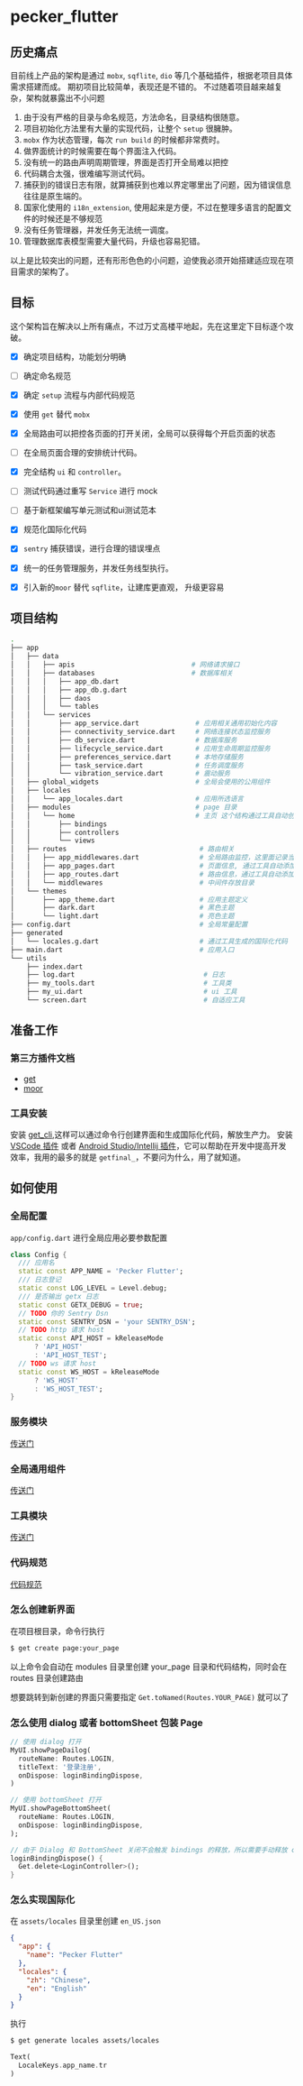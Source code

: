 # pecker_flutter


## 历史痛点

目前线上产品的架构是通过 `mobx`, `sqflite`, `dio` 等几个基础插件，根据老项目具体需求搭建而成。
期初项目比较简单，表现还是不错的。
不过随着项目越来越复杂，架构就暴露出不小问题

1. 由于没有严格的目录与命名规范，方法命名，目录结构很随意。
2. 项目初始化方法里有大量的实现代码，让整个 `setup` 很臃肿。
3. `mobx` 作为状态管理，每次 `run build` 的时候都非常费时。
4. 做界面统计的时候需要在每个界面注入代码。
5. 没有统一的路由声明周期管理，界面是否打开全局难以把控
6. 代码耦合太强，很难编写测试代码。
7. 捕获到的错误日志有限，就算捕获到也难以界定哪里出了问题，因为错误信息往往是原生端的。
8. 国家化使用的 `i18n_extension`, 使用起来是方便，不过在整理多语言的配置文件的时候还是不够规范
9. 没有任务管理器，并发任务无法统一调度。
10. 管理数据库表模型需要大量代码，升级也容易犯错。

以上是比较突出的问题，还有形形色色的小问题，迫使我必须开始搭建适应现在项目需求的架构了。


## 目标

这个架构旨在解决以上所有痛点，不过万丈高楼平地起，先在这里定下目标逐个攻破。

- [x] 确定项目结构，功能划分明确
- [ ] 确定命名规范
- [x] 确定 `setup` 流程与内部代码规范
- [x] 使用 `get` 替代 `mobx`
- [x] 全局路由可以把控各页面的打开关闭，全局可以获得每个开启页面的状态
- [ ] 在全局页面合理的安排统计代码。
- [x] 完全结构 `ui` 和 `controller`。
- [ ] 测试代码通过重写 `Service` 进行 mock
- [ ] 基于新框架编写单元测试和ui测试范本
- [x] 规范化国际化代码
- [x] `sentry` 捕获错误，进行合理的错误埋点
- [x] 统一的任务管理服务，并发任务线型执行。
- [x] 引入新的`moor` 替代 `sqflite`，让建库更直观， 升级更容易


## 项目结构

```bash
.
├── app
│   ├── data
│   │   ├── apis                             # 网络请求接口
│   │   ├── databases                        # 数据库相关 
│   │   │   ├── app_db.dart          
│   │   │   ├── app_db.g.dart
│   │   │   ├── daos
│   │   │   └── tables
│   │   └── services
│   │       ├── app_service.dart              # 应用相关通用初始化内容
│   │       ├── connectivity_service.dart     # 网络连接状态监控服务
│   │       ├── db_service.dart               # 数据库服务
│   │       ├── lifecycle_service.dart        # 应用生命周期监控服务
│   │       ├── preferences_service.dart      # 本地存储服务 
│   │       ├── task_service.dart             # 任务调度服务
│   │       └── vibration_service.dart        # 震动服务
│   ├── global_widgets                        # 全局会使用的公用组件
│   ├── locales                               
│   │   └── app_locales.dart                  # 应用所选语言
│   ├── modules                               # page 目录 
│   │   └── home                              # 主页 这个结构通过工具自动创建
│   │       ├── bindings                            
│   │       ├── controllers
│   │       └── views
│   ├── routes                                 # 路由相关
│   │   ├── app_middlewares.dart               # 全局路由监控，这里面记录当前路由状态
│   │   ├── app_pages.dart                     # 页面信息, 通过工具自动添加页面
│   │   ├── app_routes.dart                    # 路由信息，通过工具自动添加路由
│   │   └── middlewares                        # 中间件存放目录
│   └── themes
│       ├── app_theme.dart                     # 应用主题定义
│       ├── dark.dart                          # 黑色主题
│       └── light.dart                         # 亮色主题
├── config.dart                                # 全局常量配置
├── generated
│   └── locales.g.dart                         # 通过工具生成的国际化代码
├── main.dart                                  # 应用入口
└── utils
    ├── index.dart
    ├── log.dart                                # 日志
    ├── my_tools.dart                           # 工具类
    ├── my_ui.dart                              # ui 工具  
    └── screen.dart                             # 自适应工具
```

## 准备工作

### 第三方插件文档

- [get](https://github.com/jonataslaw/getx/blob/master/README.zh-cn.md)
- [moor](https://moor.simonbinder.eu/docs/)
### 工具安装

安装 [get_cli](https://github.com/jonataslaw/get_cli),这样可以通过命令行创建界面和生成国际化代码，解放生产力。
安装 [VSCode 插件](https://marketplace.visualstudio.com/items?itemName=get-snippets.get-snippets) 或者 [Android Studio/Intellij 插件](https://plugins.jetbrains.com/plugin/14975-getx-snippets)，它可以帮助在开发中提高开发效率，我用的最多的就是 `getfinal_`，不要问为什么，用了就知道。


## 如何使用

### 全局配置

`app/config.dart` 进行全局应用必要参数配置

```dart
class Config {
  /// 应用名
  static const APP_NAME = 'Pecker Flutter';
  /// 日志登记
  static const LOG_LEVEL = Level.debug;
  /// 是否输出 getx 日志
  static const GETX_DEBUG = true;
  // TODO 你的 Sentry Dsn
  static const SENTRY_DSN = 'your SENTRY_DSN';
  // TODO http 请求 host
  static const API_HOST = kReleaseMode
      ? 'API_HOST'
      : 'API_HOST_TEST';
  // TODO ws 请求 host
  static const WS_HOST = kReleaseMode
      ? 'WS_HOST'
      : 'WS_HOST_TEST';
}
```

### 服务模块

[传送门](docs/services/index.md)

### 全局通用组件

[传送门](docs/global_widgets/index.md)

### 工具模块

[传送门](docs/utils/index.md)

### 代码规范

[代码规范](docs/code_standards.md)

### 怎么创建新界面

在项目根目录，命令行执行

```bash
$ get create page:your_page
```
以上命令会自动在 modules 目录里创建 your_page 目录和代码结构，同时会在 routes 目录创建路由

想要跳转到新创建的界面只需要指定 `Get.toNamed(Routes.YOUR_PAGE)` 就可以了

### 怎么使用 dialog 或者 bottomSheet 包装 Page

```dart
// 使用 dialog 打开
MyUI.showPageDailog(
  routeName: Routes.LOGIN,
  titleText: '登录注册',
  onDispose: loginBindingDispose,
)

// 使用 bottomSheet 打开
MyUI.showPageBottomSheet(
  routeName: Routes.LOGIN,
  onDispose: loginBindingDispose,
);

// 由于 Dialog 和 BottomSheet 关闭不会触发 bindings 的释放，所以需要手动释放 controller
loginBindingDispose() {
  Get.delete<LoginController>();
}

```


### 怎么实现国际化

在 `assets/locales` 目录里创建 `en_US.json`

```json
{
  "app": {
    "name": "Pecker Flutter"
  },
  "locales": {
    "zh": "Chinese",
    "en": "English"
  }
}
```

执行

```bash
$ get generate locales assets/locales
```

```dart
Text(
  LocaleKeys.app_name.tr
)
```
